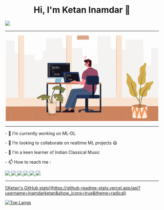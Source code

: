 <div align="center">
  <h1>Hi, I'm Ketan Inamdar 👋</h1>
</div>

![](https://komarev.com/ghpvc/?username=inamdarketan&color=green)

<hr>
<div></div>
<div id="header" align="center">
  <img src="https://github.com/inamdarketan/inamdarketan/blob/main/Untitled%20design%20(2).gif" width="500"/>
</div>
<hr>



<!--
**inamdarketan/inamdarketan** is a ✨ _special_ ✨ repository because its `README.md` (this file) appears on your GitHub profile.

Here are some ideas to get you started:
-->

<div>
  <p>- 🔭 I’m currently working on ML-DL</p>
  <p>- 👯 I’m looking to collaborate on realtime ML projects 😃</p>
  <p>- 🎵 I'm a keen learner of Indian Classical Music</p>
  <p>- 📫 How to reach me :</p>
<a href="https://www.linkedin.com/in/ketan-inamdar-1b15241ab/"><img src="https://img.shields.io/badge/LinkedIn-0077B5?style=for-the-badge&logo=linkedin&logoColor=white" />
<a href="https://www.instagram.com/ketan_inamdar_/"><img src="https://img.shields.io/badge/Instagram-E4405F?style=for-the-badge&logo=instagram&logoColor=white" />
<a href="https://www.facebook.com/ketan.inamdar.33/"><img src="https://img.shields.io/badge/Facebook-1877F2?style=for-the-badge&logo=facebook&logoColor=white" />
<a href="https://www.hackerrank.com/inamdarketan_7"><img src="https://img.shields.io/badge/-Hackerrank-2EC866?style=for-the-badge&logo=HackerRank&logoColor=white" />
<a href="https://www.codechef.com/users/ketan_321"><img src="https://img.shields.io/badge/Codechef-%23B92B27.svg?&style=for-the-badge&logo=Codechef&logoColor=white" />
<a href="https://www.kaggle.com/tea61ketaninamdar"><img src="https://img.shields.io/badge/Kaggle-20BEFF?style=for-the-badge&logo=Kaggle&logoColor=white" />
</div>
  
<hr>
 <!-- ![Ketan's GitHub stats](https://raw.githubusercontent.com/username=inamdarketan/github-stats/master/generated/overview.svg#gh-dark-mode-only) -->
 ![Ketan's GitHub stats](https://github-readme-stats.vercel.app/api?username=inamdarketan&show_icons=true&theme=radical)

 [![Top Langs](https://github-readme-stats.vercel.app/api/top-langs/?username=inamdarketan&langs_count=10&theme=radical)](https://github.com/inamdarketan/github-readme-stats)


